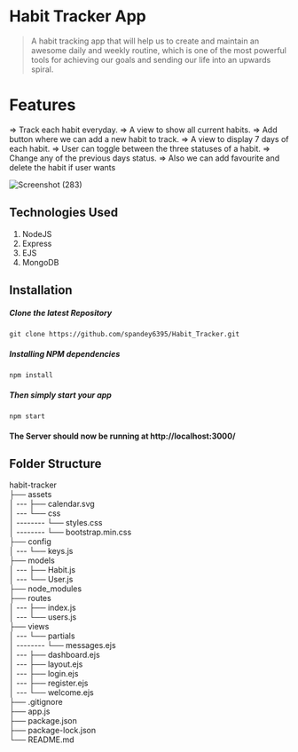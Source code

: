 # Habit Tracker App
> A habit tracking app that will help us to create and maintain an awesome daily and weekly routine, which is one of the most powerful tools for achieving our goals and sending our life into an upwards spiral.


# Features
=>    Track each habit everyday.
=>    A view to show all current habits.
=>    Add button where we can add a new habit to track.
=>    A view to display 7 days of each habit.
=>    User can toggle between the three statuses of a habit.
=>    Change any of the previous days status.
=>    Also we can add favourite and delete the habit if user wants

![Screenshot (283)](https://drive.google.com/file/d/1-4MeqJI5BwfdMfXUmfzqpXKHt5Lj7_Ql/view?usp=sharing)

## Technologies Used
1.  NodeJS
2.  Express
3.  EJS
4.  MongoDB



## Installation

##### Clone the latest Repository

`git clone https://github.com/spandey6395/Habit_Tracker.git`


##### Installing NPM dependencies

`npm install`

##### Then simply start your app

`npm start`

#### The Server should now be running at http://localhost:3000/

## Folder Structure

habit-tracker <br>
├── assets <br>
│ --- ├── calendar.svg <br>
│ --- └── css <br>
│ -------- └── styles.css <br>
│ -------- └── bootstrap.min.css <br>
├── config <br>
│ --- └── keys.js <br>
├── models <br>
│ --- ├── Habit.js <br>
│ --- └── User.js <br>
├── node_modules <br>
├── routes <br>
│ --- ├── index.js <br>
│ --- └── users.js <br>
├── views <br>
│ --- └── partials <br>
│ -------- └── messages.ejs <br>
│ --- ├── dashboard.ejs <br>
│ --- ├── layout.ejs <br>
│ --- ├── login.ejs <br>
│ --- ├── register.ejs <br>
│ --- └── welcome.ejs <br>
├── .gitignore <br>
├── app.js <br>
├── package.json <br>
├── package-lock.json <br>
└── README.md <br>

